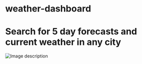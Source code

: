 # weather-dashboard

# Search for 5 day forecasts and current weather in any city

![Image description](./assets/imgs/img-20.png)

